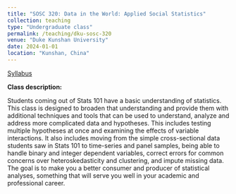 ```yaml
---
title: "SOSC 320: Data in the World: Applied Social Statistics"
collection: teaching
type: "Undergraduate class"
permalink: /teaching/dku-sosc-320
venue: "Duke Kunshan University"
date: 2024-01-01
location: "Kunshan, China"
---
```


[Syllabus](https://markusneumann.github.io/files/SOSC_320.pdf)

**Class description:**

Students coming out of Stats 101 have a basic understanding of statistics. This class is designed to broaden that understanding and provide them with additional techniques and tools that can be used to understand, analyze and address more complicated data and hypotheses. This includes testing multiple hypotheses at once and examining the effects of variable interactions. It also includes moving from the simple cross-sectional data students saw in Stats 101 to time-series and panel samples, being able to handle binary and integer dependent variables, correct errors for common concerns over heteroskedasticity and clustering, and impute missing data. The goal is to make you a better consumer and producer of statistical analyses, something that will serve you well in your academic and professional career.